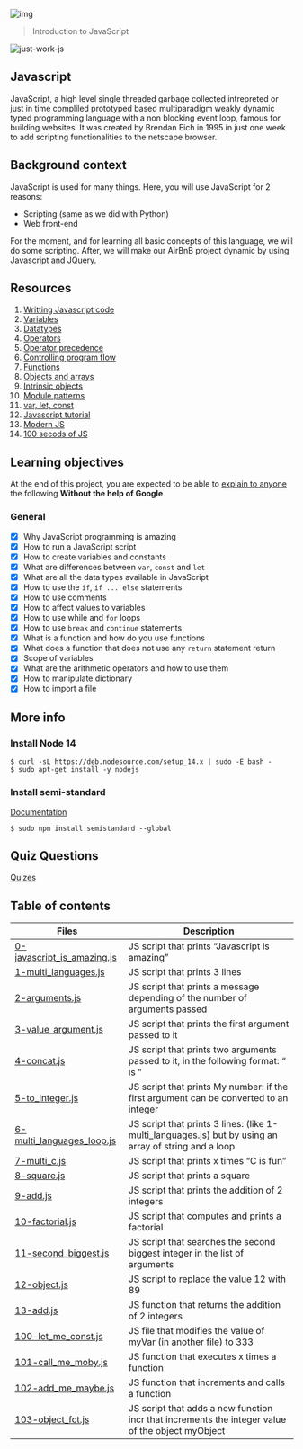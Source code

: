 ![img](https://assets.imaginablefutures.com/media/images/ALX_Logo.max-200x150.png)
> Introduction to JavaScript

![just-work-js](https://s3.amazonaws.com/intranet-projects-files/holbertonschool-higher-level_programming+/303/Javascript-535.png.jpeg)
## Javascript
JavaScript, a high level single threaded garbage collected intrepreted or just in time compliled  prototyped based multiparadigm  weakly dynamic typed programming language with a non blocking event loop, famous for building websites. It was created by Brendan Eich in 1995 in just one week to add scripting functionalities to the netscape browser.

## Background context
JavaScript is used for many things. Here, you will use JavaScript for 2 reasons:

- Scripting (same as we did with Python)
- Web front-end

For the moment, and for learning all basic concepts of this language, we will do some scripting. After, we will make our AirBnB project dynamic by using Javascript and JQuery.

## Resources 
1. [Writting Javascript code](https://developer.mozilla.org/en-US/docs/Learn/Getting_started_with_the_web/JavaScript_basics)
2. [Variables](https://developer.mozilla.org/en-US/docs/Learn/JavaScript/First_steps/Variables)
3. [Datatypes](https://developer.mozilla.org/en-US/docs/Web/JavaScript/Data_structures)
4. [Operators](https://developer.mozilla.org/en-US/docs/Learn/Getting_started_with_the_web/JavaScript_basics)
5. [Operator precedence](https://developer.mozilla.org/en-US/docs/Web/JavaScript/Reference/Operators/Operator_Precedence)
6. [Controlling program flow](https://developer.mozilla.org/en-US/docs/Web/JavaScript/Guide/Control_flow_and_error_handling)
7. [Functions](https://developer.mozilla.org/en-US/docs/Learn/JavaScript/Building_blocks/Functions)
8. [Objects and arrays](https://developer.mozilla.org/en-US/docs/Learn/JavaScript/Objects)
9. [Intrinsic objects](https://developer.mozilla.org/en-US/docs/Learn/JavaScript/Objects)
10. [Module patterns](http://darrenderidder.github.io/talks/ModulePatterns/#/)
11. [var, let, const](https://www.youtube.com/watch?v=sjyJBL5fkp8)
12. [Javascript tutorial](https://www.youtube.com/watch?v=vZBCTc9zHtI)
13. [Modern JS](https://github.com/mbeaudru/modern-js-cheatsheet)
14. [100 secods of JS](https://www.youtube.com/watch?v=DHjqpvDnNGE&t=20s)

## Learning objectives
At the end of this project, you are expected to be able to [explain to anyone](https://fs.blog/feynman-learning-technique/) the following  __Without the help of Google__

### General
* [X] Why JavaScript programming is amazing
* [X] How to run a JavaScript script
* [X] How to create variables and constants
* [X] What are differences between ```var```, ```const``` and ```let```
* [X] What are all the data types available in JavaScript
* [X] How to use the ```if```, ```if ... else``` statements
* [X] How to use comments
* [X] How to affect values to variables
* [X] How to use while and ```for``` loops
* [X] How to use ```break``` and ```continue``` statements
* [X] What is a function and how do you use functions
* [X] What does a function that does not use any ```return``` statement return
* [X] Scope of variables
* [X] What are the arithmetic operators and how to use them
* [X] How to manipulate dictionary
* [X] How to import a file

## More info

### Install Node 14
```
$ curl -sL https://deb.nodesource.com/setup_14.x | sudo -E bash -
$ sudo apt-get install -y nodejs
```

### Install semi-standard
[Documentation](https://github.com/standard/semistandard)
```
$ sudo npm install semistandard --global
```

## Quiz Questions
[Quizes](./quiz.md)

## Table of contents
Files | Description
----- | -----------
[0-javascript_is_amazing.js](./0-javascript_is_amazing.js) | JS script that prints “Javascript is amazing”
[1-multi_languages.js](./1-multi_languages.js) | JS script that prints 3 lines
[2-arguments.js](./2-arguments.js) | JS script that prints a message depending of the number of arguments passed
[3-value_argument.js](./3-value_argument.js) | JS script that prints the first argument passed to it
[4-concat.js](./4-concat.js) | JS script that prints two arguments passed to it, in the following format: “ is ”
[5-to_integer.js](./5-to_integer.js) | JS script that prints My number: <first argument converted in integer> if the first argument can be converted to an integer
[6-multi_languages_loop.js](./6-multi_languages_loop.js) | JS script that prints 3 lines: (like 1-multi_languages.js) but by using an array of string and a loop
[7-multi_c.js](./7-multi_c.js) | JS script that prints x times “C is fun”
[8-square.js](./8-square.js) | JS script that prints a square
[9-add.js](./9-add.js) | JS script that prints the addition of 2 integers
[10-factorial.js](./10-factorial.js) | JS script that computes and prints a factorial
[11-second_biggest.js](./11-second_biggest.js) | JS script that searches the second biggest integer in the list of arguments
[12-object.js](./12-object.js) | JS script to replace the value 12 with 89
[13-add.js](./13-add.js) | JS function that returns the addition of 2 integers
[100-let_me_const.js](./100-let_me_const.js) | JS file that modifies the value of myVar (in another file) to 333
[101-call_me_moby.js](./101-call_me_moby.js) | JS function that executes x times a function
[102-add_me_maybe.js](./102-add_me_maybe.js) | JS function that increments and calls a function
[103-object_fct.js](./103-object_fct.js) | JS script that adds a new function incr that increments the integer value of the object myObject

